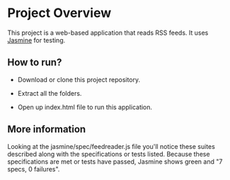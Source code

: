 # Project Overview

This project is a web-based application that reads RSS feeds. It uses [Jasmine](http://jasmine.github.io/) for testing.


## How to run?

* Download or clone this project repository.

* Extract all the folders.

* Open up index.html file to run this application.


## More information
Looking at the jasmine/spec/feedreader.js file you'll notice these suites described along with the specifications or tests listed.  Because these specifications are met or tests have passed, Jasmine shows green and "7 specs, 0 failures".
